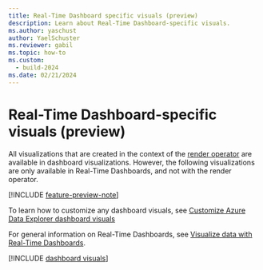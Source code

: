 ```yaml
---
title: Real-Time Dashboard specific visuals (preview)
description: Learn about Real-Time Dashboard-specific visuals.
ms.author: yaschust
author: YaelSchuster
ms.reviewer: gabil
ms.topic: how-to
ms.custom:
  - build-2024
ms.date: 02/21/2024
---
```

# Real-Time Dashboard-specific visuals (preview)

All visualizations that are created in the context of the [render operator](/azure/data-explorer/kusto/query/render-operator?context=/fabric/context/context-rta&pivots=fabric) are available in dashboard visualizations. However, the following visualizations are only available in Real-Time Dashboards, and not with the render operator.

[!INCLUDE [feature-preview-note](../includes/feature-preview-note.md)]

To learn how to customize any dashboard visuals, see [Customize Azure Data Explorer dashboard visuals](dashboard-visuals-customize.md)

For general information on Real-Time Dashboards, see [Visualize data with Real-Time Dashboards](dashboard-real-time-create.md).

[!INCLUDE [dashboard visuals](~/../kusto-repo/data-explorer/includes/cross-repo/dashboard-visuals.md)]

